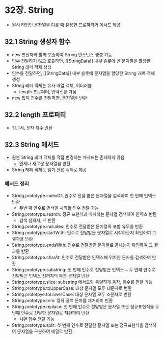 # 32장. String

* 원시 타입인 문자열을 다룰 때 유용한 프로퍼티와 메서드 제공

## 32.1 String 생성자 함수

* new 연산자와 함께 호출하여 String 인스턴스 생성 가능
* 인수 전달하지 않고 호출하면, [[StringData]] 내부 슬롯에 빈 문자열을 할당한 String 래퍼 객체 생성
* 인수를 전달하면, [[StringData]] 내부 슬롯에 문자열을 할당한 String 래퍼 객체 생성
* String 래퍼 객체는 유사 배열 객체, 이터러블
  * length 프로퍼티, 인덱스를 가짐
* new 없이 인수를 전달하면, 문자열을 반환



## 32.2 length 프로퍼티

* 접근시, 문자 개수 반환



## 32.3 String 메서드

* 원본 String 래퍼 객체를 직접 변경하는 메서드는 존재하지 않음
  * 언제나 새로운 문자열을 반환
* String 래퍼 객체도 읽기 전용 객체로 제공



### 메서드 정리

* String.prototype.indexOf: 인수로 전달 받은 문자열을 검색하여 첫 번째 인덱스 반환
  * 두번 째 인수로 검색을 시작할 인수 전달 가능
* String.prototype.search: 정규 표현식과 매치하는 문자열 검색하여 인덱스 반환
  * 검색 실패시, -1 반환
* String.prototype.includes: 인수로 전달받은 문자열의 포함 유무를 반환
* String.prototype.startWith: 인수로 전달받은 문자열로 시작하는지 확인하여 그 결과를 반환
* String.prototype.endsWith: 인수로 전달받은 문자열로 끝나는지 확인하여 그 결과를 반환
* String.prototype.charAt: 인수로 전달받은 인덱스에 위치한 문자를 검색하여 반환
* String.prototype.substring: 첫 번째 인수로 전달받은 인덱스 ~ 두 번째 인수로 전달받은 인덱스 전까지의 부분 문자열 반환
* String.prototype.slice: substring 메서드와 동일하게 동작, 음수를 전달 가능
* String.prototype.toUpperCase: 대상 문자열 모두 대문자로 변환
* String.prototpye.toLowerCase: 대상 문자열 모두 소문자로 변환
* String.prototype.trim: 앞뒤 공백 문자를 제거하여 반환
* String.prototype.replace: 첫 번째 인수로 전달받은 문자열 또는 정규표현식을 두 번째 인수로 전달한 문자열로 치환하여 반환
  * 치환 함수 전달 가능
* String.prototype.split: 첫 번째 인수로 전달한 문자열 또는 정규표현식을 검색하여 문자열을 구분하여 배열로 반환



